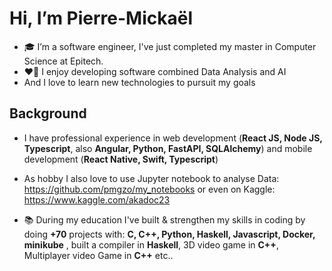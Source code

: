 # Hi, I’m Pierre-Mickaël

- 🎓 I’m a software engineer, I've just completed my master in Computer Science at Epitech.
- ❤️‍🔥 I enjoy developing software combined Data Analysis and AI
- And I love to learn new technologies to pursuit my goals

## Background

- I have professional experience in web development (**React JS, Node JS, Typescript**, also **Angular, Python, FastAPI, SQLAlchemy**) and mobile development (**React Native, Swift, Typescript**)

- As hobby I also love to use Jupyter notebook to analyse Data: https://github.com/pmgzo/my_notebooks or even on Kaggle: https://www.kaggle.com/akadoc23 

- 📚 During my education I've built & strengthen my skills in coding by doing **+70** projects with: **C, C++, Python, Haskell, Javascript, Docker, minikube** , built a compiler in **Haskell**, 3D video game in **C++**, Multiplayer video Game in **C++** etc..

<!---
pmgzo/pmgzo is a ✨ special ✨ repository because its `README.md` (this file) appears on your GitHub profile.
You can click the Preview link to take a look at your changes.
--->
